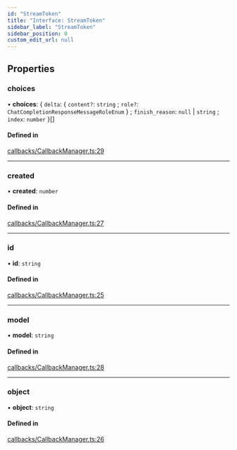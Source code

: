 ```yaml
---
id: "StreamToken"
title: "Interface: StreamToken"
sidebar_label: "StreamToken"
sidebar_position: 0
custom_edit_url: null
---
```


## Properties

### choices

• **choices**: { `delta`: { `content?`: `string` ; `role?`: `ChatCompletionResponseMessageRoleEnum`  } ; `finish_reason`: ``null`` \| `string` ; `index`: `number`  }[]

#### Defined in

[callbacks/CallbackManager.ts:29](https://github.com/run-llama/LlamaIndexTS/blob/1a39403/packages/core/src/callbacks/CallbackManager.ts#L29)

___

### created

• **created**: `number`

#### Defined in

[callbacks/CallbackManager.ts:27](https://github.com/run-llama/LlamaIndexTS/blob/1a39403/packages/core/src/callbacks/CallbackManager.ts#L27)

___

### id

• **id**: `string`

#### Defined in

[callbacks/CallbackManager.ts:25](https://github.com/run-llama/LlamaIndexTS/blob/1a39403/packages/core/src/callbacks/CallbackManager.ts#L25)

___

### model

• **model**: `string`

#### Defined in

[callbacks/CallbackManager.ts:28](https://github.com/run-llama/LlamaIndexTS/blob/1a39403/packages/core/src/callbacks/CallbackManager.ts#L28)

___

### object

• **object**: `string`

#### Defined in

[callbacks/CallbackManager.ts:26](https://github.com/run-llama/LlamaIndexTS/blob/1a39403/packages/core/src/callbacks/CallbackManager.ts#L26)
